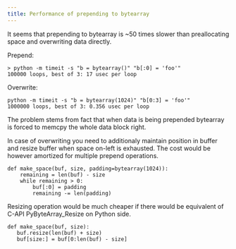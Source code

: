 ```yaml
---
title: Performance of prepending to bytearray
---
```


It seems that prepending to bytearray is ~50 times slower than preallocating space and overwriting data directly.

Prepend:
```
> python -m timeit -s "b = bytearray()" "b[:0] = 'foo'"
100000 loops, best of 3: 17 usec per loop
```

Overwrite:
```
python -m timeit -s "b = bytearray(1024)" "b[0:3] = 'foo'"
1000000 loops, best of 3: 0.356 usec per loop
```

The problem stems from fact that when data is being prepended bytearray is forced to memcpy the whole data block right.

In case of overwriting you need to additionaly maintain position in buffer and resize buffer when space on-left is exhausted.
The cost would be however amortized for multiple prepend operations.
```
def make_space(buf, size, padding=bytearray(1024)):
    remaining = len(buf) - size
    while remaining > 0:
        buf[:0] = padding
        remaining -= len(padding)
```

Resizing operation would be much cheaper if there would be equivalent of C-API PyByteArray_Resize on Python side.
```
def make_space(buf, size):
   buf.resize(len(buf) + size)
   buf[size:] = buf[0:len(buf) - size]
```

